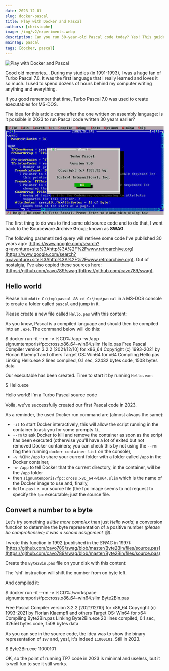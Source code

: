 ```yaml
---
date: 2023-12-01
slug: docker-pascal
title: Play with Docker and Pascal
authors: [christophe]
image: /img/v2/experiments.webp
description: Can you run 30-year-old Pascal code today? Yes! This guide shows you how to use Docker and the Free Pascal Compiler (FPC) to compile and execute your legacy Turbo Pascal programs.
mainTag: pascal
tags: [docker, pascal]
---
```

<!-- cspell:ignore ource,rchive,roupn,chiffre,downto -->
![Play with Docker and Pascal](/img/v2/experiments.webp)

Good old memories... During my studies (in 1991-1993), I was a huge fan of Turbo Pascal 7.0. It was the first language that I really learned and loves it so much. I used to spend dozens of hours behind my computer writing anything and everything.

If you good remember that time, Turbo Pascal 7.0 was used to create executables for MS-DOS.

The idea for this article came after the one written on <Link to="/blog/docker-assembly">assembly language</Link>: is it possible in 2023 to run Pascal code written 30 years earlier?

<!-- truncate -->

![Turbo Pascal](./images/turbo_pascal.jpg)

The first thing to do was to find some old source code and to do that, I went back to the **S**ource**w**are **A**rchive **G**roup; known as **SWAG**.

The following parametrized query will retrieve some code I've published 30 years ago: [https://www.google.com/search?q=avonture+site%3Ahttp%3A%2F%2Fwww.retroarchive.org](https://www.google.com/search?q=avonture+site%3Ahttp%3A%2F%2Fwww.retroarchive.org). Out of nostalgia, I've also copied these sources here:[https://github.com/cavo789/swag](https://github.com/cavo789/swag).

## Hello world

Please run `mkdir C:\tmp\pascal && cd C:\tmp\pascal` in a MS-DOS console to create a folder called `pascal` and jump in it.

Please create a new file called `Hello.pas` with this content:

<Snippet filename="Hello.pas" source="./files/Hello.pas" />

As you know, Pascal is a compiled language and should then be compiled into an `.exe`. The command below will do this:

<Terminal title="Powershell">
$ docker run -it --rm -v %CD%:/app -w /app signumtemporis/fpc:cross.x86_64-win64.slim Hello.pas
Free Pascal Compiler version 3.2.2 [2021/12/10] for x86_64
Copyright (c) 1993-2021 by Florian Klaempfl and others
Target OS: Win64 for x64
Compiling Hello.pas
Linking Hello.exe
2 lines compiled, 0.1 sec, 32432 bytes code, 1508 bytes data
</Terminal>

Our executable has been created. Time to start it by running `Hello.exe`:

<Terminal title="Powershell">
$ Hello.exe

Hello world! I'm a Turbo Pascal source code
</Terminal>

Voilà, we've successfully created our first Pascal code in 2023.

<AlertBox variant="info" title="Docker CLI reminder">
As a reminder, the used Docker run command are (almost always the same):

* `-it` to start Docker interactively, this will allow the script running in the container to ask you for some prompts f.i.,
* `--rm` to ask Docker to kill and remove the container as soon as the script has been executed (otherwise you'll have a lot of exited but not removed Docker containers; you can check this by not using the `--rm` flag then running `docker container list` on the console),
* `-v %CD%:/app` to share your current folder with a folder called `/app` in the Docker container,
* `-w /app` to tell Docker that the current directory, in the container, will be the `/app` folder
* then `signumtemporis/fpc:cross.x86_64-win64.slim` which is the name of the Docker image to use and, finally,
* `Hello.pas` i.e. our source file (the fpc image seems to not request to specify the `fpc` executable; just the source file.

</AlertBox>

## Convert a number to a byte

Let's try something a *little more complex* than just *Hello world*; a conversion function to determine the byte representation of a positive number *(please be comprehensive; it was a school assignment 😄)*.

I wrote this function in 1992 (published in the *SWAG* in 1997): [https://github.com/cavo789/swag/blob/master/Byte2Bin/files/source.pas](https://github.com/cavo789/swag/blob/master/Byte2Bin/files/source.pas)

Create the `Byte2Bin.pas` file on your disk with this content:

<Snippet filename="Byte2Bin.pas" source="./files/Byte2Bin.pas" />

<AlertBox variant="info" title="SHL for Shift left one position">
The `shl` instruction will shift the number from on byte left.

</AlertBox>

And compiled it:

<Terminal title="Powershell">
$ docker run -it --rm -v %CD%:/workspace signumtemporis/fpc:cross.x86_64-win64.slim Byte2Bin.pas

Free Pascal Compiler version 3.2.2 [2021/12/10] for x86_64
Copyright (c) 1993-2021 by Florian Klaempfl and others
Target OS: Win64 for x64
Compiling Byte2Bin.pas
Linking Byte2Bin.exe
20 lines compiled, 0.1 sec, 32656 bytes code, 1508 bytes data
</Terminal>

As you can see in the source code, the idea was to show the binary representation of `197` and, yes!, it's indeed `11000101`. Still in 2023.

<Terminal title="Powershell">
$ Byte2Bin.exe
11000101
</Terminal>

OK, so the point of running TP7 code in 2023 is minimal and useless, but it is well fun to see it still works.
